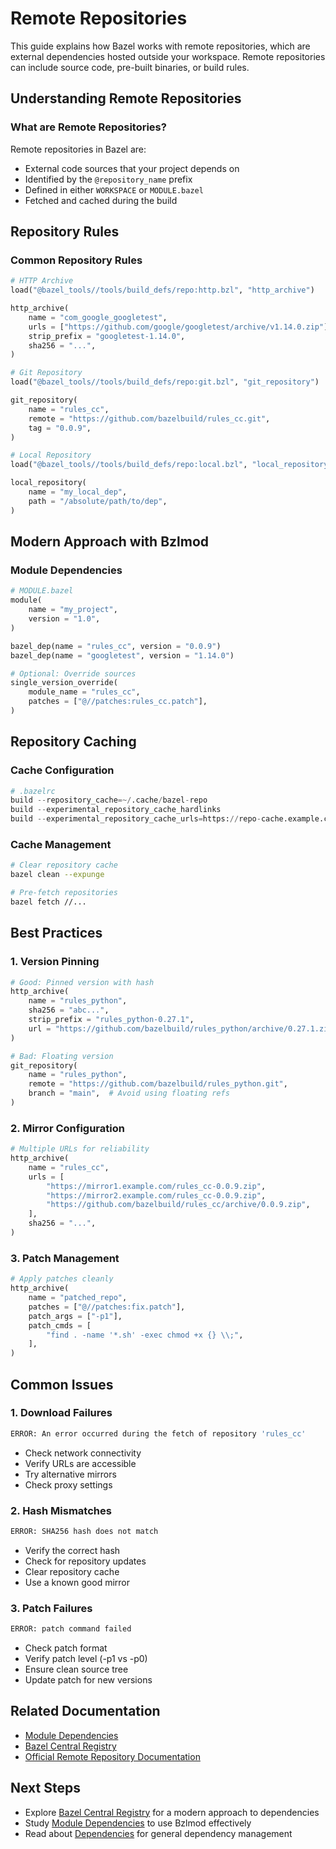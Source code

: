 # Remote Repositories

This guide explains how Bazel works with remote repositories, which are external dependencies hosted outside your workspace. Remote repositories can include source code, pre-built binaries, or build rules.

## Understanding Remote Repositories

### What are Remote Repositories?

Remote repositories in Bazel are:
- External code sources that your project depends on
- Identified by the `@repository_name` prefix
- Defined in either `WORKSPACE` or `MODULE.bazel`
- Fetched and cached during the build

## Repository Rules

### Common Repository Rules

```python
# HTTP Archive
load("@bazel_tools//tools/build_defs/repo:http.bzl", "http_archive")

http_archive(
    name = "com_google_googletest",
    urls = ["https://github.com/google/googletest/archive/v1.14.0.zip"],
    strip_prefix = "googletest-1.14.0",
    sha256 = "...",
)

# Git Repository
load("@bazel_tools//tools/build_defs/repo:git.bzl", "git_repository")

git_repository(
    name = "rules_cc",
    remote = "https://github.com/bazelbuild/rules_cc.git",
    tag = "0.0.9",
)

# Local Repository
load("@bazel_tools//tools/build_defs/repo:local.bzl", "local_repository")

local_repository(
    name = "my_local_dep",
    path = "/absolute/path/to/dep",
)
```

## Modern Approach with Bzlmod

### Module Dependencies

```python
# MODULE.bazel
module(
    name = "my_project",
    version = "1.0",
)

bazel_dep(name = "rules_cc", version = "0.0.9")
bazel_dep(name = "googletest", version = "1.14.0")

# Optional: Override sources
single_version_override(
    module_name = "rules_cc",
    patches = ["@//patches:rules_cc.patch"],
)
```

## Repository Caching

### Cache Configuration

```python
# .bazelrc
build --repository_cache=~/.cache/bazel-repo
build --experimental_repository_cache_hardlinks
build --experimental_repository_cache_urls=https://repo-cache.example.com
```

### Cache Management
```bash
# Clear repository cache
bazel clean --expunge

# Pre-fetch repositories
bazel fetch //...
```

## Best Practices

### 1. Version Pinning
```python
# Good: Pinned version with hash
http_archive(
    name = "rules_python",
    sha256 = "abc...",
    strip_prefix = "rules_python-0.27.1",
    url = "https://github.com/bazelbuild/rules_python/archive/0.27.1.zip",
)

# Bad: Floating version
git_repository(
    name = "rules_python",
    remote = "https://github.com/bazelbuild/rules_python.git",
    branch = "main",  # Avoid using floating refs
)
```

### 2. Mirror Configuration
```python
# Multiple URLs for reliability
http_archive(
    name = "rules_cc",
    urls = [
        "https://mirror1.example.com/rules_cc-0.0.9.zip",
        "https://mirror2.example.com/rules_cc-0.0.9.zip",
        "https://github.com/bazelbuild/rules_cc/archive/0.0.9.zip",
    ],
    sha256 = "...",
)
```

### 3. Patch Management
```python
# Apply patches cleanly
http_archive(
    name = "patched_repo",
    patches = ["@//patches:fix.patch"],
    patch_args = ["-p1"],
    patch_cmds = [
        "find . -name '*.sh' -exec chmod +x {} \\;",
    ],
)
```

## Common Issues

### 1. Download Failures
```bash
ERROR: An error occurred during the fetch of repository 'rules_cc'
```
- Check network connectivity
- Verify URLs are accessible
- Try alternative mirrors
- Check proxy settings

### 2. Hash Mismatches
```bash
ERROR: SHA256 hash does not match
```
- Verify the correct hash
- Check for repository updates
- Clear repository cache
- Use a known good mirror

### 3. Patch Failures
```bash
ERROR: patch command failed
```
- Check patch format
- Verify patch level (-p1 vs -p0)
- Ensure clean source tree
- Update patch for new versions

## Related Documentation

- [Module Dependencies](../getting-started/module-dependencies.md)
- [Bazel Central Registry](bazel-central-registry.md)
- [Official Remote Repository Documentation](https://bazel.build/external/overview)

## Next Steps

- Explore [Bazel Central Registry](bazel-central-registry.md) for a modern approach to dependencies
- Study [Module Dependencies](../getting-started/module-dependencies.md) to use Bzlmod effectively
- Read about [Dependencies](../getting-started/dependencies.md) for general dependency management
